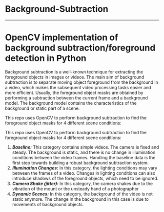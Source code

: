 # Background-Subtraction #
- - - - 
**OpenCV implementation of background subtraction/foreground detection in Python**
===================

Background subtraction is a well-known technique for extracting the foreground objects in images
or videos. The main aim of background subtraction is to separate moving object foreground from
the background in a video, which makes the subsequent video processing tasks easier and more
efficient. Usually, the foreground object masks are obtained by performing a subtraction between
the current frame and a background model. The background model contains the characteristics of
the background or static part of a scene.

This repo uses OpenCV to perform background subtraction to find the foreground object masks for 4 different scene conditions:

This repo uses OpenCV to perform background subtraction to find the foreground object masks for 4 different scene conditions:
1. ***Baseline:*** This category contains simple videos. The camera is fixed and steady. The background is static, and there is no change in illumination conditions between the video frames. Handling the baseline data is the first step towards building a robust background subtraction system.
2. ***Illumination Changes:*** In this category, the lighting conditions may vary between the frames of a video. Changes in lighting conditions can also introduce shadows of the foreground objects, which need to be ignored.
3. ***Camera Shake (jitter):*** In this category, the camera shakes due to the vibration of the mount or the unsteady hand of a photographer
4. ***Dynamic Scenes:*** In this category, the background of the video is not static anymore. The change in the background in this case is due to movements of background objects.
